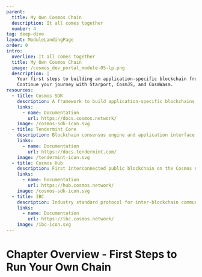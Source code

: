 ```yaml
---
parent:
  title: My Own Cosmos Chain
  description: It all comes together
  number: 4
tag: deep-dive
layout: ModuleLandingPage
order: 0
intro:
  overline: It all comes together
  title: My Own Cosmos Chain
  image: /cosmos_dev_portal_module-05-lp.png
  description: |
    Your first steps to building an application-specific blockchain from scratch. <br/><br/>
    Continue your journey with Starport, CosmJS, and CosmWasm.
resources:
  - title: Cosmos SDK
    description: A framework to build application-specific blockchains
    links:
      - name: Documentation
        url: https://docs.cosmos.network/
    image: /cosmos-sdk-icon.svg
  - title: Tendermint Core
    description: Blockchain consensus engine and application interface
    links:
      - name: Documentation
        url: https://docs.tendermint.com/
    image: /tendermint-icon.svg
  - title: Cosmos Hub
    description: First interconnected public blockchain on the Cosmos network
    links:
      - name: Documentation
        url: https://hub.cosmos.network/
    image: /cosmos-sdk-icon.svg
  - title: IBC
    description: Industry standard protocol for inter-blockchain communication
    links:
      - name: Documentation
        url: https://ibc.cosmos.network/
    image: /ibc-icon.svg
---
```


# Chapter Overview - First Steps to Run Your Own Chain
